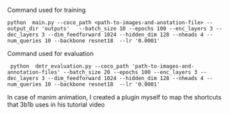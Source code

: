Command used for training 

```
python  main.py --coco_path <path-to-images-and-anotation-file> --output_dir 'outputs'   --batch_size 10 --epochs 100 --enc_layers 3 --dec_layers 3 --dim_feedforward 1024 --hidden_dim 128 --nheads 4 --num_queries 10 --backbone resnet18  --lr '0.0001'   

```

Command used for evaluation

```
 python  detr_evaluation.py --coco_path 'path-to-images-and-annotation-files' --batch_size 20 --epochs 100 --enc_layers 3 --dec_layers 3 --dim_feedforward 1024 --hidden_dim 128 --nheads 4 --num_queries 10 --backbone resnet18  --lr '0.0001'

```

In case of manim animation, I created a plugin myself to map the shortcuts that 3b1b uses in his tutorial video

